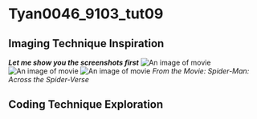 # Tyan0046_9103_tut09

##  Imaging Technique Inspiration
***Let me show you the screenshots first***
![An image of movie](readmeImages/Spider-Man_Across_the_Spider-Verse_3)
![An image of movie](readmeImages/Spider-Man_Across_the_Spider-Verse_4)
![An image of movie](readmeImages/Spider-Man_Across_the_Spider-Verse_5 )
*From the Movie: Spider-Man: Across the Spider-Verse*







##  Coding Technique Exploration